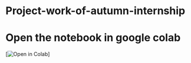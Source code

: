 # Project-work-of-autumn-internship
# Open the notebook in google colab
[![Open in Colab](https://colab.research.google.com/drive/1Q_gNKr264V8fml0rugCavcVUCp4Rm_H3?usp=sharing)]
